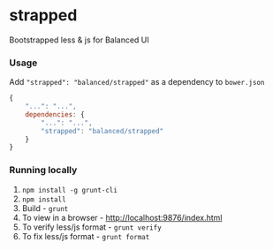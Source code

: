 strapped
========

Bootstrapped less & js for Balanced UI


### Usage

Add `"strapped": "balanced/strapped"` as a dependency to `bower.json`

```js
{
	"...": "...",
	dependencies: {
		"...": "...",
		"strapped": "balanced/strapped"
	}
}
```

### Running locally
1. `npm install -g grunt-cli`
2. `npm install`
3. Build - `grunt`
4. To view in a browser - [http://localhost:9876/index.html](http://localhost:9876/index.html)
5. To verify less/js format - `grunt verify`
6. To fix less/js format - `grunt format`